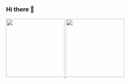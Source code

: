 ### Hi there 👋

<div>
  <a href="https://github.com/franlvic">
  <img height="160em" src="https://github-readme-stats.vercel.app/api?username=franlvic&show_icons=true&theme=dracula&include_all_commits=true&count_private=true"/>
  <img height="160em"   src="https://github-readme-stats.vercel.app/api/top-langs/?username=franlvic&layout=compact&langs_count=7&theme=dracula"/>
</div>

<!--
**gugahb/gugahb** is a ✨ _special_ ✨ repository because its `README.md` (this file) appears on your GitHub profile.

Here are some ideas to get you started:

- 🔭 I’m currently working on ...
- 🌱 I’m currently learning ...
- 👯 I’m looking to collaborate on ...
- 🤔 I’m looking for help with ...
- 💬 Ask me about ...
- 📫 How to reach me: ...
- 😄 Pronouns: ...
- ⚡ Fun fact: ...
-->

